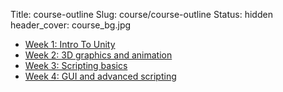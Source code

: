 Title: course-outline
Slug: course/course-outline
Status: hidden
header_cover: course_bg.jpg
* [Week 1: Intro To Unity](week-1-intro-to-unity)
* [Week 2: 3D graphics and animation](week-2-environments)
* [Week 3: Scripting basics](week-3-scripting)
* [Week 4: GUI and advanced scripting](week-4-gui)